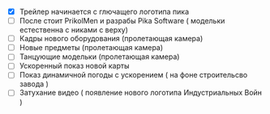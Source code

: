  - [x] Трейлер начинается с глючащего логотипа пика
 - [ ] После стоит PrikolMen и разрабы Pika Software ( модельки естественна с никами с верху)
 - [ ] Кадры нового оборудования (пролетающая камера)
 - [ ] Новые предметы (пролетающая камера)
 - [ ] Танцующие модельки (пролетающая камера)
 - [ ] Ускоренный показ новой карты
 - [ ] Показ динамичной погоды с ускорением ( на фоне строительсво завода )
 - [ ] Затухание видео ( появление нового логотипа Индустриальных Войн )
